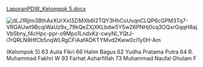 
[LaporanPDW_Kelompok 5.docx](https://github.com/user-attachments/files/21026729/LaporanPDW_Kelompok.5.docx)


![dLJ1Rjim3BthAxXUrXxI3ZiMXb6l2TQY3HhCoUvqnCLQP6cGPM3Tq7-VRGAUwt9BcqiWaUz9x_79kQeZXjXKLbdw5Y5w26PNHj0cq3OQxrGqqH8ajVb5bny_f4cHpc-ppr-o9Mpo1LndxKz-cwyNI_YQtJ-i7rQRLN9HfCb5nqWLRgCFiAafADKTYMvd2Kww0cI1y0H-Am](https://github.com/user-attachments/assets/947b74ec-395c-42dd-9134-fe831a4f6ed6)


(Kelompok 5)
63 Aulia Fikri
66 Halim Bagus
62 Yudha Pratama Putra
64 R. Muhammad Fakhri W
93 Farhat Asharfillah
73 Muhammad Naufal Ghulam F
